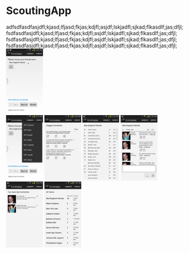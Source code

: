 ScoutingApp
===========

<div style="float: right">
adfsdfasdfasjdfl;kjasd;lfjasd;fkjas;kdjfl;asjdf;lskjadfl;sjkad;flkasdlf;jas;dfjl;
fsdfasdfasjdfl;kjasd;lfjasd;fkjas;kdjfl;asjdf;lskjadfl;sjkad;flkasdlf;jas;dfjl;
fsdfasdfasjdfl;kjasd;lfjasd;fkjas;kdjfl;asjdf;lskjadfl;sjkad;flkasdlf;jas;dfjl;
fsdfasdfasjdfl;kjasd;lfjasd;fkjas;kdjfl;asjdf;lskjadfl;sjkad;flkasdlf;jas;dfjl;
<img src="screenshots/1.png" height="20%" width="20%" />

</div>

<img src="screenshots/2.png" height="20%" width="20%" />

<img src="screenshots/3.png" height="20%" width="20%" />

<img src="screenshots/4.png" height="20%" width="20%" />

<img src="screenshots/5.png" height="20%" width="20%" />

<img src="screenshots/6.png" height="20%" width="20%" />

<img src="screenshots/7.png" height="20%" width="20%" />
